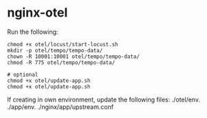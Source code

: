 # nginx-otel



Run the following:
```
chmod +x otel/locust/start-locust.sh
mkdir -p otel/tempo/tempo-data/
chown -R 10001:10001 otel/tempo/tempo-data/
chmod -R 775 otel/tempo/tempo-data/

# optional
chmod +x otel/update-app.sh
chmod +x otel/update-app.sh
```

If creating in own environment, update the following files:
./otel/env.
./app/env.
./nginx/app/upstream.conf
